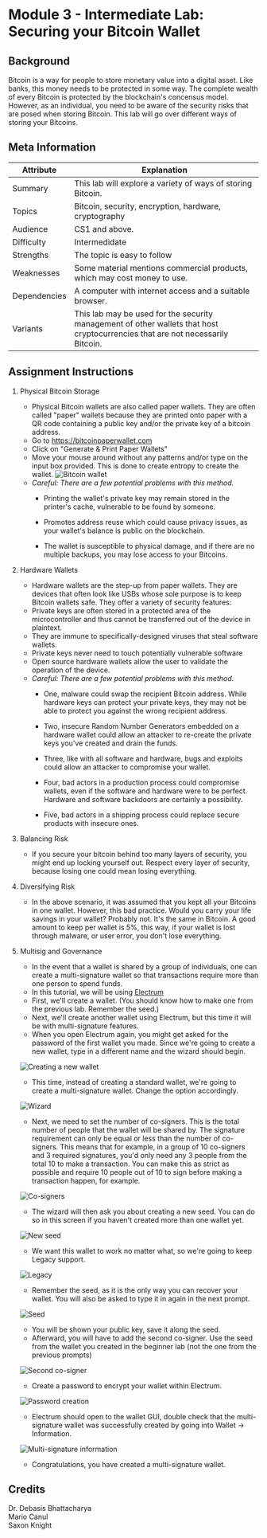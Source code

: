 # Module 3 - Intermediate Lab: Securing your Bitcoin Wallet
## Background
Bitcoin is a way for people to store monetary value into a digital asset. Like banks, this money needs to be protected in some way. The complete wealth of every Bitcoin is protected by the blockchain's concensus model. However, as an individual, you need to be aware of the security risks that are posed when storing Bitcoin. This lab will go over different ways of storing your Bitcoins. 

## Meta Information

| Attribute | Explanation |
| - | - |
| Summary | This lab will explore a variety of ways of storing Bitcoin. |
| Topics  | Bitcoin, security, encryption, hardware, cryptography |
| Audience | CS1 and above. |
| Difficulty | Intermedidate |
| Strengths | The topic is easy to follow |
| Weaknesses | Some material mentions commercial products, which may cost money to use. |
| Dependencies | A computer with internet access and a suitable browser. |
| Variants | This lab may be used for the security management of other wallets that host cryptocurrencies that are not necessarily Bitcoin. |

## Assignment Instructions
1. Physical Bitcoin Storage
	* Physical Bitcoin wallets are also called paper wallets. They are often called "paper" wallets because they are printed onto paper with a QR code containing a public key and/or the private key of a bitcoin address. 
	* Go to https://bitcoinpaperwallet.com
	* Click on "Generate & Print Paper Wallets"
	* Move your mouse around without any patterns and/or type on the input box provided. This is done to create entropy to create the wallet.
	![Bitcoin wallet](bwallet.PNG)
	* *_Careful: There are a few potential problems with this method._*
		* Printing the wallet's private key may remain stored in the printer's cache, vulnerable to be found by someone. 
	
		* Promotes address reuse which could cause privacy issues, as your wallet's balance is public on the blockchain. 
	
		* The wallet is susceptible to physical damage, and if there are no multiple backups, you may lose access to your Bitcoins.
	
2. Hardware Wallets
	* Hardware wallets are the step-up from paper wallets. They are devices that often look like USBs whose sole purpose is to keep Bitcoin wallets safe. They offer a variety of security features:
	* Private keys are often stored in a protected area of the microcontroller and thus cannot be transferred out of the device in plaintext.
	* They are immune to specifically-designed viruses that steal software wallets.
	* Private keys never need to touch potentially vulnerable software
	* Open source hardware wallets allow the user to validate the operation of the device.
	* *_Careful: There are a few potential problems with this method._*
		* One, malware could swap the recipient Bitcoin address. While hardware keys can protect your private keys, they may not be able to protect you against the wrong recipient address.
	
		* Two, insecure Random Number Generators embedded on a hardware wallet could allow an attacker to re-create the private keys you've created and drain the funds.
	
		* Three, like with all software and hardware, bugs and exploits could allow an attacker to compromise your wallet.
	
		* Four, bad actors in a production process could compromise wallets, even if the software and hardware were to be perfect. Hardware and software backdoors are certainly a possibility.
	
		* Five, bad actors in a shipping process could replace secure products with insecure ones. 
3. Balancing Risk
	* If you secure your bitcoin behind too many layers of security, you might end up locking yourself out. Respect every layer of security, because losing one could mean losing everything. 

4. Diversifying Risk
	* In the above scenario, it was assumed that you kept all your Bitcoins in one wallet. However, this bad practice. Would you carry your life savings in your wallet? Probably not. It's the same in Bitcoin. A good amount to keep per wallet is 5%, this way, if your wallet is lost through malware, or user error, you don't lose everything. 

5. Multisig and Governance 
	* In the event that a wallet is shared by a group of individuals, one can create a multi-signature wallet so that transactions require more than one person to spend funds. 
	* In this tutorial, we will be using [Electrum](https://Electrum.org)
	* First, we'll create a wallet. (You should know how to make one from the previous lab. Remember the seed.) 
	* Next, we'll create another wallet using Electrum, but this time it will be with multi-signature features.
	* When you open Electrum again, you might get asked for the password of the first wallet you made. Since we're going to create a new wallet, type in a different name and the wizard should begin.
	
	![Creating a new wallet](multisigprompt.PNG)
	* This time, instead of creating a standard wallet, we're going to create a multi-signature wallet. Change the option accordingly.
	
	![Wizard](multisig1.PNG)
	* Next, we need to set the number of co-signers. This is the total number of people that the wallet will be shared by. The signature requirement can only be equal or less than the number of co-signers. This means that for example, in a group of 10 co-signers and 3 required signatures, you'd only need any 3 people from the total 10 to make a transaction. You can make this as strict as possible and require 10 people out of 10 to sign before making a transaction happen, for example. 
	
	![Co-signers](multisig2.PNG)
	* The wizard will then ask you about creating a new seed. You can do so in this screen if you haven't created more than one wallet yet. 
	
	![New seed](multisig3.PNG)
	* We want this wallet to work no matter what, so we're going to keep Legacy support. 
	
	![Legacy](multisig4.PNG)
	* Remember the seed, as it is the only way you can recover your wallet. You will also be asked to type it in again in the next prompt.
	
	![Seed](multisig5.PNG)
	* You will be shown your public key, save it along the seed. 
	* Afterward, you will have to add the second co-signer. Use the seed from the wallet you created in the beginner lab (not the one from the previous prompts) 
	
	![Second co-signer](cosigner.PNG)
	* Create a password to encrypt your wallet within Electrum.
	
	![Password creation](password.PNG)
	* Electrum should open to the wallet GUI, double check that the multi-signature wallet was successfully created by going into Wallet -> Information.
	
	![Multi-signature information](multisiginfo.PNG)
	
	* Congratulations, you have created a multi-signature wallet.

## Credits
Dr. Debasis Bhattacharya  
Mario Canul  
Saxon Knight  